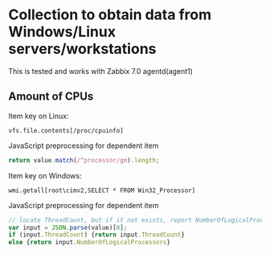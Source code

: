 # Collection to obtain data from Windows/Linux servers/workstations

This is tested and works with Zabbix 7.0 agentd(agent1)

## Amount of CPUs

Item key on Linux:
```
vfs.file.contents[/proc/cpuinfo]
```
JavaScript preprocessing for dependent item
```javascript
return value.match(/^processor/gm).length;
```

Item key on Windows:
```
wmi.getall[root\cimv2,SELECT * FROM Win32_Processor]
```
JavaScript preprocessing for dependent item
```javascript
// locate ThreadCount, but if it not exists, report NumberOfLogicalProcessors
var input = JSON.parse(value)[0];
if (input.ThreadCount) {return input.ThreadCount}
else {return input.NumberOfLogicalProcessors}
```

